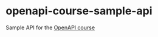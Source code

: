 # openapi-course-sample-api
Sample API for the [OpenAPI course](https://github.com/StrongMind/culture/blob/main/tech_sessions/openapi_clients.md)
